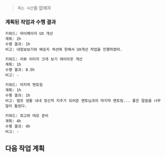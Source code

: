> `죽는 시간`을 없애자

### 계획된 작업과 수행 결과

```
키워드: 마이페이지 UX 개선
계획: 2h
수행 결과: 1h
비고: 내정보보기와 배송지 섹션에 한해서 UX개선 작업을 진행하였따.
```

```
키워드: 리뷰 이미지 크게 보기 레이아웃 개선
계획: 1h
수행 결과: 0.5h
비고: -
```

```
키워드: 마지막 멘토링
계획: 1h
수행 결과: 1h
비고: 캠프 생활 내내 정신적 지주가 되어준 멘토님과의 마지막 멘토링... 좋은 말씀을 너무 많이 들었다.
```

```
키워드: 회고와 데모 준비
계획: 4h
수행 결과: 4h
비고: -
```

## 다음 작업 계획
